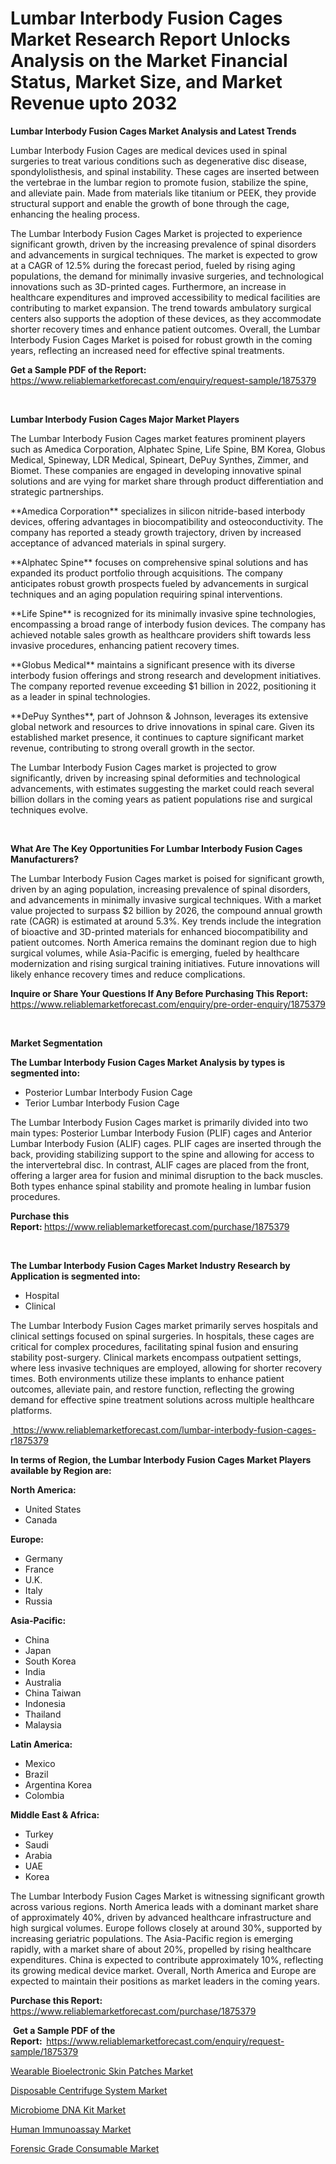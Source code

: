 <p><h1>Lumbar Interbody Fusion Cages Market Research Report Unlocks Analysis on the Market Financial Status, Market Size, and Market Revenue upto 2032</h1></p><p><strong>Lumbar Interbody Fusion Cages Market Analysis and Latest Trends</strong></p>
<p><p>Lumbar Interbody Fusion Cages are medical devices used in spinal surgeries to treat various conditions such as degenerative disc disease, spondylolisthesis, and spinal instability. These cages are inserted between the vertebrae in the lumbar region to promote fusion, stabilize the spine, and alleviate pain. Made from materials like titanium or PEEK, they provide structural support and enable the growth of bone through the cage, enhancing the healing process.</p><p>The Lumbar Interbody Fusion Cages Market is projected to experience significant growth, driven by the increasing prevalence of spinal disorders and advancements in surgical techniques. The market is expected to grow at a CAGR of 12.5% during the forecast period, fueled by rising aging populations, the demand for minimally invasive surgeries, and technological innovations such as 3D-printed cages. Furthermore, an increase in healthcare expenditures and improved accessibility to medical facilities are contributing to market expansion. The trend towards ambulatory surgical centers also supports the adoption of these devices, as they accommodate shorter recovery times and enhance patient outcomes. Overall, the Lumbar Interbody Fusion Cages Market is poised for robust growth in the coming years, reflecting an increased need for effective spinal treatments.</p></p>
<p><strong>Get a Sample PDF of the Report:&nbsp;</strong> <a href="https://www.reliablemarketforecast.com/enquiry/request-sample/1875379?utm_campaign=1108&utm_medium=2&utm_source=Github&utm_content=ia&utm_term=05032025&utm_id=lumbar-interbody-fusion-cages">https://www.reliablemarketforecast.com/enquiry/request-sample/1875379</a></p>
<p>&nbsp;</p>
<p><strong>Lumbar Interbody Fusion Cages Major Market Players</strong></p>
<p><p>The Lumbar Interbody Fusion Cages market features prominent players such as Amedica Corporation, Alphatec Spine, Life Spine, BM Korea, Globus Medical, Spineway, LDR Medical, Spineart, DePuy Synthes, Zimmer, and Biomet. These companies are engaged in developing innovative spinal solutions and are vying for market share through product differentiation and strategic partnerships.</p><p>**Amedica Corporation** specializes in silicon nitride-based interbody devices, offering advantages in biocompatibility and osteoconductivity. The company has reported a steady growth trajectory, driven by increased acceptance of advanced materials in spinal surgery. </p><p>**Alphatec Spine** focuses on comprehensive spinal solutions and has expanded its product portfolio through acquisitions. The company anticipates robust growth prospects fueled by advancements in surgical techniques and an aging population requiring spinal interventions.</p><p>**Life Spine** is recognized for its minimally invasive spine technologies, encompassing a broad range of interbody fusion devices. The company has achieved notable sales growth as healthcare providers shift towards less invasive procedures, enhancing patient recovery times.</p><p>**Globus Medical** maintains a significant presence with its diverse interbody fusion offerings and strong research and development initiatives. The company reported revenue exceeding $1 billion in 2022, positioning it as a leader in spinal technologies.</p><p>**DePuy Synthes**, part of Johnson & Johnson, leverages its extensive global network and resources to drive innovations in spinal care. Given its established market presence, it continues to capture significant market revenue, contributing to strong overall growth in the sector.</p><p>The Lumbar Interbody Fusion Cages market is projected to grow significantly, driven by increasing spinal deformities and technological advancements, with estimates suggesting the market could reach several billion dollars in the coming years as patient populations rise and surgical techniques evolve.</p></p>
<p>&nbsp;</p>
<p><strong>What Are The Key Opportunities For Lumbar Interbody Fusion Cages Manufacturers?</strong></p>
<p><p>The Lumbar Interbody Fusion Cages market is poised for significant growth, driven by an aging population, increasing prevalence of spinal disorders, and advancements in minimally invasive surgical techniques. With a market value projected to surpass $2 billion by 2026, the compound annual growth rate (CAGR) is estimated at around 5.3%. Key trends include the integration of bioactive and 3D-printed materials for enhanced biocompatibility and patient outcomes. North America remains the dominant region due to high surgical volumes, while Asia-Pacific is emerging, fueled by healthcare modernization and rising surgical training initiatives. Future innovations will likely enhance recovery times and reduce complications.</p></p>
<p><strong>Inquire or Share Your Questions If Any Before Purchasing This Report:</strong> <a href="https://www.reliablemarketforecast.com/enquiry/pre-order-enquiry/1875379?utm_campaign=1108&utm_medium=2&utm_source=Github&utm_content=ia&utm_term=05032025&utm_id=lumbar-interbody-fusion-cages">https://www.reliablemarketforecast.com/enquiry/pre-order-enquiry/1875379</a></p>
<p>&nbsp;</p>
<p><strong>Market Segmentation</strong></p>
<p><strong>The Lumbar Interbody Fusion Cages Market Analysis by types is segmented into:</strong></p>
<p><ul><li>Posterior Lumbar Interbody Fusion Cage</li><li>Terior Lumbar Interbody Fusion Cage</li></ul></p>
<p><p>The Lumbar Interbody Fusion Cages market is primarily divided into two main types: Posterior Lumbar Interbody Fusion (PLIF) cages and Anterior Lumbar Interbody Fusion (ALIF) cages. PLIF cages are inserted through the back, providing stabilizing support to the spine and allowing for access to the intervertebral disc. In contrast, ALIF cages are placed from the front, offering a larger area for fusion and minimal disruption to the back muscles. Both types enhance spinal stability and promote healing in lumbar fusion procedures.</p></p>
<p><strong>Purchase this Report:&nbsp;</strong><a href="https://www.reliablemarketforecast.com/purchase/1875379?utm_campaign=1108&utm_medium=2&utm_source=Github&utm_content=ia&utm_term=05032025&utm_id=lumbar-interbody-fusion-cages">https://www.reliablemarketforecast.com/purchase/1875379</a></p>
<p>&nbsp;</p>
<p><strong>The Lumbar Interbody Fusion Cages Market Industry Research by Application is segmented into:</strong></p>
<p><ul><li>Hospital</li><li>Clinical</li></ul></p>
<p><p>The Lumbar Interbody Fusion Cages market primarily serves hospitals and clinical settings focused on spinal surgeries. In hospitals, these cages are critical for complex procedures, facilitating spinal fusion and ensuring stability post-surgery. Clinical markets encompass outpatient settings, where less invasive techniques are employed, allowing for shorter recovery times. Both environments utilize these implants to enhance patient outcomes, alleviate pain, and restore function, reflecting the growing demand for effective spine treatment solutions across multiple healthcare platforms.</p></p>
<p><a href="https://www.reliablemarketforecast.com/lumbar-interbody-fusion-cages-r1875379?utm_campaign=1108&utm_medium=2&utm_source=Github&utm_content=ia&utm_term=05032025&utm_id=lumbar-interbody-fusion-cages">&nbsp;https://www.reliablemarketforecast.com/lumbar-interbody-fusion-cages-r1875379</a></p>
<p><strong>In terms of Region, the Lumbar Interbody Fusion Cages Market Players available by Region are:</strong></p>
<p>
    <p> <strong> North America: </strong>
        <ul>
            <li>United States</li>
            <li>Canada</li>
        </ul>
        </p> 
    <p> <strong> Europe: </strong>
        <ul>
            <li>Germany</li>
            <li>France</li>
            <li>U.K.</li>
            <li>Italy</li>
            <li>Russia</li>
        </ul>
        </p> 
    <p> <strong> Asia-Pacific: </strong>
        <ul>
            <li>China</li>
            <li>Japan</li>
            <li>South Korea</li>
            <li>India</li>
            <li>Australia</li>
            <li>China Taiwan</li>
            <li>Indonesia</li>
            <li>Thailand</li>
            <li>Malaysia</li>
        </ul>
        </p> 
    <p> <strong> Latin America: </strong>
        <ul>
            <li>Mexico</li>
            <li>Brazil</li>
            <li>Argentina Korea</li>
            <li>Colombia</li>
        </ul>
        </p> 
    <p> <strong> Middle East & Africa: </strong>
        <ul>
            <li>Turkey</li>
            <li>Saudi</li>
            <li>Arabia</li>
            <li>UAE</li>
            <li>Korea</li>
        </ul>
    </p>
    </p>
<p><p>The Lumbar Interbody Fusion Cages Market is witnessing significant growth across various regions. North America leads with a dominant market share of approximately 40%, driven by advanced healthcare infrastructure and high surgical volumes. Europe follows closely at around 30%, supported by increasing geriatric populations. The Asia-Pacific region is emerging rapidly, with a market share of about 20%, propelled by rising healthcare expenditures. China is expected to contribute approximately 10%, reflecting its growing medical device market. Overall, North America and Europe are expected to maintain their positions as market leaders in the coming years.</p></p>
<p><strong>Purchase this Report: </strong><a href="https://www.reliablemarketforecast.com/purchase/1875379?utm_campaign=1108&utm_medium=2&utm_source=Github&utm_content=ia&utm_term=05032025&utm_id=lumbar-interbody-fusion-cages">https://www.reliablemarketforecast.com/purchase/1875379</a></p>
<p>&nbsp;<strong>Get a Sample PDF of the Report:&nbsp;&nbsp;</strong><a href="https://www.reliablemarketforecast.com/enquiry/request-sample/1875379?utm_campaign=1108&utm_medium=2&utm_source=Github&utm_content=ia&utm_term=05032025&utm_id=lumbar-interbody-fusion-cages">https://www.reliablemarketforecast.com/enquiry/request-sample/1875379</a></p>
<p><strong></strong></p>
<p><p><a href="https://github.com/fontshatintj/Market-Research-Report-List-1/blob/main/wearable-bioelectronic-skin-patches-market.md?utm_campaign=1108&utm_medium=2&utm_source=Github&utm_content=ia&utm_term=05032025&utm_id=lumbar-interbody-fusion-cages">Wearable Bioelectronic Skin Patches Market</a></p><p><a href="https://github.com/winjelequegt/Market-Research-Report-List-1/blob/main/disposable-centrifuge-system-market.md?utm_campaign=1108&utm_medium=2&utm_source=Github&utm_content=ia&utm_term=05032025&utm_id=lumbar-interbody-fusion-cages">Disposable Centrifuge System Market</a></p><p><a href="https://github.com/bredevasil2q/Market-Research-Report-List-1/blob/main/microbiome-dna-kit-market.md?utm_campaign=1108&utm_medium=2&utm_source=Github&utm_content=ia&utm_term=05032025&utm_id=lumbar-interbody-fusion-cages">Microbiome DNA Kit Market</a></p><p><a href="https://github.com/hoppeellia6b/Market-Research-Report-List-1/blob/main/human-immunoassay-market.md?utm_campaign=1108&utm_medium=2&utm_source=Github&utm_content=ia&utm_term=05032025&utm_id=lumbar-interbody-fusion-cages">Human Immunoassay Market</a></p><p><a href="https://github.com/nedzazollo74/Market-Research-Report-List-1/blob/main/forensic-grade-consumable-market.md?utm_campaign=1108&utm_medium=2&utm_source=Github&utm_content=ia&utm_term=05032025&utm_id=lumbar-interbody-fusion-cages">Forensic Grade Consumable Market</a></p></p>